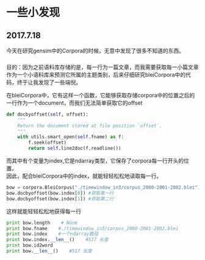 # 一些小发现

## 2017.7.18
今天在研究gensim中的Corpora的时候，无意中发现了很多不知道的东西。

###
目的：因为之前语料库存储的是，每一行为一篇文章，而我需要获取每一小篇文章作为一个小语料库来预测它所属的主题类别，后来仔细研究bleiCorpora中的代码，终于让我发现了一些端倪。  

在bleiCorpora中，它有这样一个函数，它能够获取存储corpora中的位置之后的一行作为一个document，而我们无法简单获取它的offset
```python
def docbyoffset(self, offset):
    """
    Return the document stored at file position `offset`.
    """
    with utils.smart_open(self.fname) as f:
        f.seek(offset)
        return self.line2doc(f.readline())
```

而其中有个变量为index,它是ndarray类型，它保存了corpora每一行开头的位置。  
因此，配合bleiCorpora中的index，就能轻轻松松地读取每一行。  

```python
bow = corpora.BleiCorpus("./timewindow_in3/corpus_2000-2001-2002.blei")
bow.docbyoffset(bow.index[0]) #获取第一行
bow.docbyoffset(bow.index[1]) #获取第二行
```

这样就能轻轻松松地获得每一行

```python
print bow.length    # None
print bow.fname    #./timewindow_in3/corpus_2000-2001-2002.blei   
print bow.index    #一个ndarray数组
print bow.index.__len__()    #517 长度
print bow.id2word
print bow.__len__()    #517 长度
```




